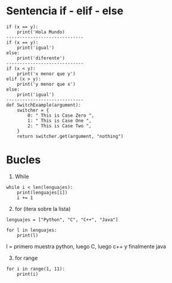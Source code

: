 # Sentencia if - elif - else

```
if (x == y):
    print('Hola Mundo)
-----------------------------
if (x == y):
    print('igual')
else:
    print('diferente')
-----------------------------
if (x < y):
    print('x menor que y')
elif (x > y):
    print('y menor que x')
else:
    print('igual')
-----------------------------
def SwitchExample(argument):
    switcher = {
        0: " This is Case Zero ",
        1: " This is Case One ",
        2: " This is Case Two ",
    }
    return switcher.get(argument, "nothing")

```

# Bucles

1. While

```
while i < len(lenguajes):
    print(lenguajes[i])
    i += 1
```

2. for (itera sobre la lista)

```
lenguajes = ["Python", "C", "C++", "Java"]

for l in lenguajes:
    print(l)
```

l = primero muestra python, luego C, luego c++ y finalmente java

3. for range

```
for i in range(1, 11):
    print(i)
```
